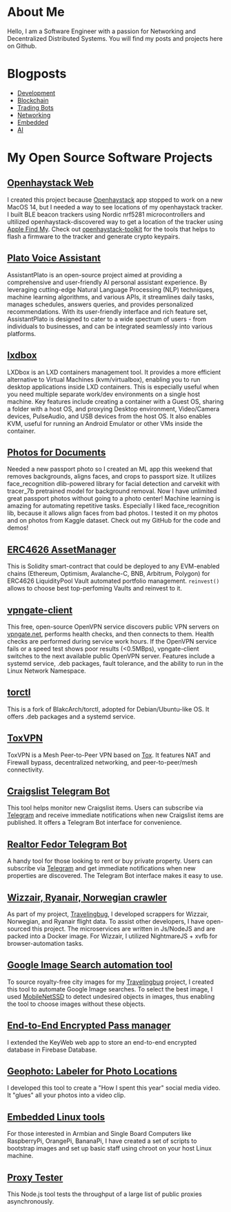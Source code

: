 # About Me
Hello, I am a Software Engineer with a passion for Networking and Decentralized Distributed Systems. You will find my posts and projects here on Github.

# Blogposts
- [Development](notes/Development/README.md)
- [Blockchain](notes/blockchain/README.md)
- [Trading Bots](notes/TradingBot/README.md)
- [Networking](notes/Networking/)
- [Embedded](notes/Embedded/README.md)
- [AI](notes/AI/README.md)

# My Open Source Software Projects

## [Openhaystack Web](https://github.com/dzianisv/openhaystack-web)

I created this project because [Openhaystack](https://github.com/seemoo-lab/openhaystack) app stopped to work on a new MacOS 14, but I needed a way to see locations of my openhaystack tracker. I built BLE beacon trackers using Nordic nrf5281 microcontrollers and ultilized openhaystack-discovered way to get a location of the tracker using [Apple Find My](https://www.apple.com/icloud/find-my/). Check out [openhaystack-toolkit](https://github.com/dzianisv/openhaystack-toolkit) for the tools that helps to flash a firmware to the tracker and generate crypto keypairs.

## [Plato Voice Assistant](https://github.com/dzianisv/AssistantPlato)

AssistantPlato is an open-source project aimed at providing a comprehensive and user-friendly AI personal assistant experience. By leveraging cutting-edge Natural Language Processing (NLP) techniques, machine learning algorithms, and various APIs, it streamlines daily tasks, manages schedules, answers queries, and provides personalized recommendations. With its user-friendly interface and rich feature set, AssistantPlato is designed to cater to a wide spectrum of users - from individuals to businesses, and can be integrated seamlessly into various platforms.

## [lxdbox](https://github.com/dzianisv/lxdbox)

LXDbox is an LXD containers management tool. It provides a more efficient alternative to Virtual Machines (kvm/virtualbox), enabling you to run desktop applications inside LXD containers. This is especially useful when you need multiple separate work/dev environments on a single host machine. Key features include creating a container with a Guest OS, sharing a folder with a host OS, and proxying Desktop environment, Video/Camera devices, PulseAudio, and USB devices from the host OS. It also enables KVM, useful for running an Android Emulator or other VMs inside the container.

## [Photos for Documents](https://github.com/dzianisv/Photo4Documents)
Needed a new passport photo so I created an ML app this weekend that removes backgrounds, aligns faces, and crops to passport size. It utilizes face_recognition dlib-powered library for facial detection and carvekit with tracer_7b pretrained model for background removal. Now I have unlimited great passport photos without going to a photo center! Machine learning is amazing for automating repetitive tasks. Especially I liked face_recognition lib, because it allows align faces from bad photos. I tested it on my photos and on photos from Kaggle dataset. Check out my GitHub for the code and demos!

## [ERC4626 AssetManager](https://github.com/dzianisv/DeFiStrategyManager)
This is Solidity smart-contract that could be deployed to any EVM-enabled chains (Ethereum, Optimism, Avalanche-C, BNB, Arbitrum, Polygon) for ERC4626 LiquidityPool Vault automated portfolio management.
`reinvest()` allows to choose best top-perfoming Vaults and reinvest to it.


## [vpngate-client](https://github.com/dzianisv/vpngate-client)

This free, open-source OpenVPN service discovers public VPN servers on [vpngate.net](https://vpngate.net), performs health checks, and then connects to them. Health checks are performed during service work hours. If the OpenVPN service fails or a speed test shows poor results (<0.5MBps), vpngate-client switches to the next available public OpenVPN server. Features include a systemd service, .deb packages, fault tolerance, and the ability to run in the Linux Network Namespace.

## [torctl](https://github.com/dzianisv/torctl)

This is a fork of BlakcArch/torctl, adopted for Debian/Ubuntu-like OS. It offers .deb packages and a systemd service.

## [ToxVPN](https://gitlab.com/dzianisv/toxvpn)

ToxVPN is a Mesh Peer-to-Peer VPN based on [Tox](https://tox.chat). It features NAT and Firewall bypass, decentralized networking, and peer-to-peer/mesh connectivity.

## [Craigslist Telegram Bot](https://github.com/dzianisv/craigsbot)

This tool helps monitor new Craigslist items. Users can subscribe via [Telegram](https://telegram.org) and receive immediate notifications when new Craigslist items are published. It offers a Telegram Bot interface for convenience.

## [Realtor Fedor Telegram Bot](https://gitlab.com/distributex/realtor)

A handy tool for those looking to rent or buy private property. Users can subscribe via [Telegram](https://telegram.org) and get immediate notifications when new properties are discovered. The Telegram Bot interface makes it easy to use.

## [Wizzair, Ryanair, Norwegian crawler](https://gitlab.com/travelingbug/crawler)

As part of my project, [Travelingbug](https://travelingbug.netlify.app), I developed scrappers for Wizzair, Norwegian, and Ryanair flight data. To assist other developers, I have open-sourced this project. The microservices are written in Js/NodeJS and are packed into a Docker image. For Wizzair, I utilized NightmareJS + xvfb for browser-automation tasks.

## [Google Image Search automation tool](https://gitlab.com/travelingbug/images-scraper)

To source royalty-free city images for my [Travelingbug](https://travelingbug.netlify.app) project, I created this tool to automate Google Image searches. To select the best image, I used [MobileNetSSD](https://gitlab.com/travelingbug/object-detection) to detect undesired objects in images, thus enabling the tool to choose images without these objects.

## [End-to-End Encrypted Pass manager](https://github.com/keeweb/keeweb)

I extended the KeyWeb web app to store an end-to-end encrypted database in Firebase Database.

## [Geophoto: Labeler for Photo Locations](https://github.com/dzianisv/geophoto)

I developed this tool to create a "How I spent this year" social media video. It "glues" all your photos into a video clip.

## [Embedded Linux tools](https://github.com/dzianisv/utils/blob/master/bin/chroot-arm)

For those interested in Armbian and Single Board Computers like RaspberryPi, OrangePi, BananaPi, I have created a set of scripts to bootstrap images and set up basic staff using chroot on your host Linux machine.

## [Proxy Tester](https://github.com/dzianisv/proxies-tester)

This Node.js tool tests the throughput of a large list of public proxies asynchronously.
